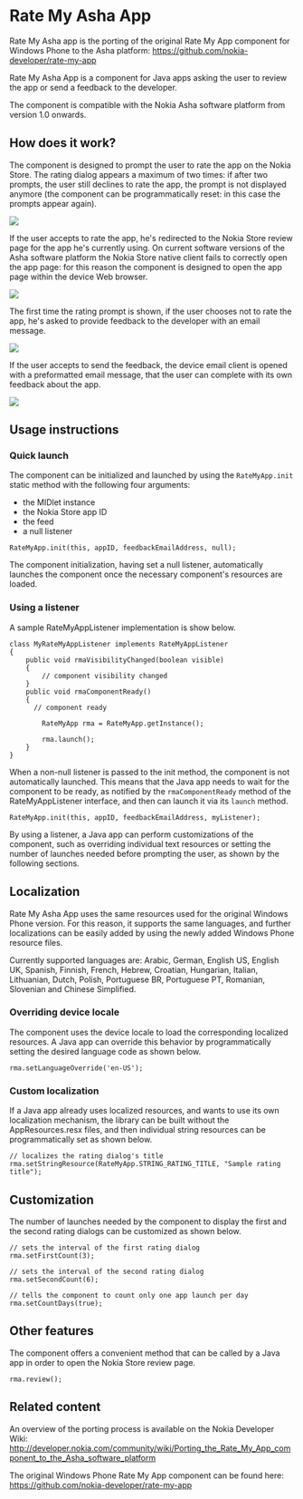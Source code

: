 Rate My Asha App
================

Rate My Asha app is the porting of the original Rate My App component for Windows Phone to the Asha platform: https://github.com/nokia-developer/rate-my-app

Rate My Asha App is a component for Java apps asking the user to review the app or send a feedback to the developer.

The component is compatible with the Nokia Asha software platform from version 1.0 onwards.


How does it work?
-----------------
The component is designed to prompt the user to rate the app on the Nokia Store. The rating dialog appears a maximum of two times: if after two prompts, the user still declines to rate the app, the prompt is not displayed anymore (the component can be programmatically reset: in this case the prompts appear again).

![](http://jappit.com/m/asha/ratemyapp/images/screens/asha_ratemyapp_rating_dialog.png)

If the user accepts to rate the app, he's redirected to the Nokia Store review page for the app he's currently using. On current software versions of the Asha software platform the Nokia Store native client fails to correctly open the app page: for this reason the component is designed to open the app page within the device Web browser.

![](http://jappit.com/m/asha/ratemyapp/images/screens/asha_ratemyapp_rating_webbrowser.png)

The first time the rating prompt is shown, if the user chooses not to rate the app, he's asked to provide feedback to the developer with an email message.

![](http://jappit.com/m/asha/ratemyapp/images/screens/asha_ratemyapp_feedback_dialog.png)

If the user accepts to send the feedback, the device email client is opened with a preformatted email message, that the user can complete with its own feedback about the app.

![](http://jappit.com/m/asha/ratemyapp/images/screens/asha_ratemyapp_feedback_email.png)


Usage instructions
-------------
### Quick launch

The component can be initialized and launched by using the `RateMyApp.init` static method with the following four arguments:
* the MIDlet instance
* the Nokia Store app ID
* the feed
* a null listener

```
RateMyApp.init(this, appID, feedbackEmailAddress, null);
```

The component initialization, having set a null listener, automatically launches the component once the necessary component's resources are loaded.

### Using a listener

A sample RateMyAppListener implementation is show below.

```
class MyRateMyAppListener implements RateMyAppListener
{
	public void rmaVisibilityChanged(boolean visible)
	{
		// component visibility changed
	}
	public void rmaComponentReady()
	{
	  // component ready
	
		RateMyApp rma = RateMyApp.getInstance();
		
		rma.launch();
	}
}
```

When a non-null listener is passed to the init method, the component is not automatically launched. This means that the Java app needs to wait for the component to be ready, as notified by the `rmaComponentReady` method of the RateMyAppListener interface, and then can launch it via its `launch` method.

```
RateMyApp.init(this, appID, feedbackEmailAddress, myListener);
```

By using a listener, a Java app can perform customizations of the component, such as overriding individual text resources or setting the number of launches needed before prompting the user, as shown by the following sections.


Localization
------------

Rate My Asha App uses the same resources used for the original Windows Phone version. For this reason, it supports the same languages, and further localizations can be easily added by using the newly added Windows Phone resource files.

Currently supported languages are: Arabic, German, English US, English UK, Spanish, Finnish, French, Hebrew, Croatian, Hungarian, Italian, Lithuanian, Dutch, Polish, Portuguese BR, Portuguese PT, Romanian, Slovenian and Chinese Simplified.

### Overriding device locale

The component uses the device locale to load the corresponding localized resources. A Java app can override this behavior by programmatically setting the desired language code as shown below.

```
rma.setLanguageOverride('en-US');
```

### Custom localization

If a Java app already uses localized resources, and wants to use its own localization mechanism, the library can be built without the AppResources.resx files, and then individual string resources can be programmatically set as shown below.

```
// localizes the rating dialog's title
rma.setStringResource(RateMyApp.STRING_RATING_TITLE, "Sample rating title");
```

Customization
-------------

The number of launches needed by the component to display the first and the second rating dialogs can be customized as shown below.

```
// sets the interval of the first rating dialog
rma.setFirstCount(3);
 
// sets the interval of the second rating dialog
rma.setSecondCount(6);
 
// tells the component to count only one app launch per day
rma.setCountDays(true);
```

Other features
--------------
The component offers a convenient method that can be called by a Java app in order to open the Nokia Store review page.

```
rma.review();
```

Related content
---------------
An overview of the porting process is available on the Nokia Developer Wiki: http://developer.nokia.com/community/wiki/Porting_the_Rate_My_App_component_to_the_Asha_software_platform

The original Windows Phone Rate My App component can be found here: https://github.com/nokia-developer/rate-my-app
